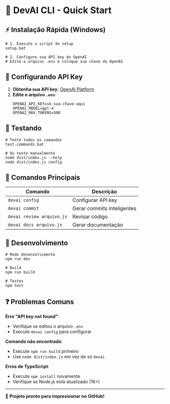 # 🚀 DevAI CLI - Quick Start

## ⚡ Instalação Rápida (Windows)

```batch
# 1. Execute o script de setup
setup.bat

# 2. Configure sua API key do OpenAI
# Edite o arquivo .env e coloque sua chave da OpenAI
```

## 🔑 Configurando API Key

1. **Obtenha sua API key**: [OpenAI Platform](https://platform.openai.com/api-keys)
2. **Edite o arquivo `.env`**:
   ```env
   OPENAI_API_KEY=sk-sua-chave-aqui
   OPENAI_MODEL=gpt-4
   OPENAI_MAX_TOKENS=500
   ```

## 🧪 Testando

```batch
# Teste todos os comandos
test-commands.bat

# Ou teste manualmente
node dist/index.js --help
node dist/index.js config
```

## 📝 Comandos Principais

| Comando | Descrição |
|---------|-----------|
| `devai config` | Configurar API key |
| `devai commit` | Gerar commits inteligentes |
| `devai review arquivo.js` | Revisar código |
| `devai docs arquivo.js` | Gerar documentação |

## 🔧 Desenvolvimento

```batch
# Modo desenvolvimento
npm run dev

# Build
npm run build

# Testes
npm test
```

## ❓ Problemas Comuns

**Erro "API key not found"**:
- Verifique se editou o arquivo `.env`
- Execute `devai config` para configurar

**Comando não encontrado**:
- Execute `npm run build` primeiro
- Use `node dist/index.js` em vez de só `devai`

**Erros de TypeScript**:
- Execute `npm install` novamente
- Verifique se Node.js está atualizado (16+)

---

🎉 **Projeto pronto para impressionar no GitHub!**